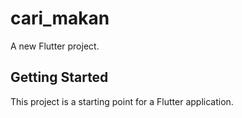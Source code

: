 # cari_makan

A new Flutter project.

## Getting Started

This project is a starting point for a Flutter application.

